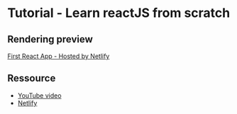 # Tutorial - Learn reactJS from scratch
## Rendering preview
[First React App - Hosted by Netlify](https://firstreact-app.netlify.app/)

## Ressource
- [YouTube video](https://www.youtube.com/watch?v=f0X1Tl8aHtA)
- [Netlify](https://www.netlify.com/)
